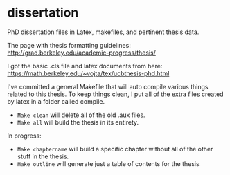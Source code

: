 # dissertation
PhD dissertation files in Latex, makefiles, and pertinent thesis data. 

The page with thesis formatting guidelines:
http://grad.berkeley.edu/academic-progress/thesis/

I got the basic .cls file and latex documents from here:
https://math.berkeley.edu/~vojta/tex/ucbthesis-phd.html

I've committed a general Makefile that will auto compile various things related
to this thesis. To keep things clean, I put all of the extra files created by
latex in a folder called compile. 
* `Make clean` will delete all of the old .aux files.
* `Make all` will build the thesis in its entirety. 

In progress:
* `Make chaptername` will build a specific chapter without all of the other
  stuff in the thesis. 
* `Make outline` will generate just a table of contents for the thesis

